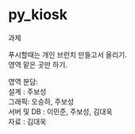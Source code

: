 # py_kiosk
과제

푸시할때는 개인 브런치 만들고서 올리기.\
영역 맡은 곳만 하기.

영역 분담:\
  설계  : 주보성\
  그래픽: 오승하, 주보성\
  서버 및 DB : 이민준, 주보성, 김대욱\
  자료  : 김대욱
 
